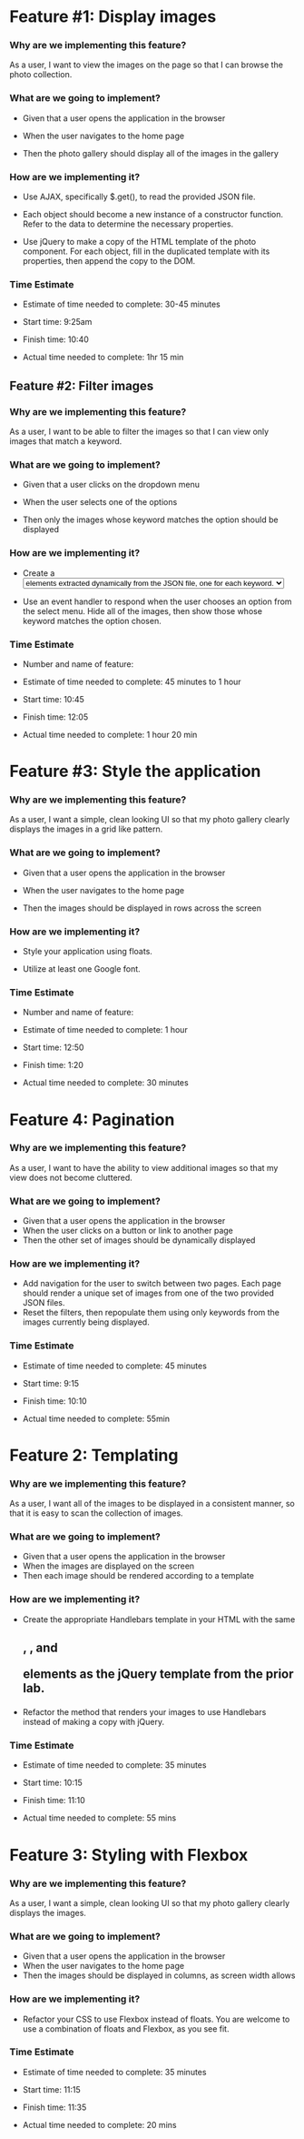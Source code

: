 # Feature #1: Display images

### Why are we implementing this feature?

As a user, I want to view the images on the page so that I can browse the photo collection.

### What are we going to implement?

- Given that a user opens the application in the browser

- When the user navigates to the home page

- Then the photo gallery should display all of the images in the gallery

  

### How are we implementing it?

- Use AJAX, specifically $.get(), to read the provided JSON file.

- Each object should become a new instance of a constructor function. Refer to the data to determine the necessary properties.

- Use jQuery to make a copy of the HTML template of the photo component. For each object, fill in the duplicated template with its properties, then append the copy to the DOM.

### Time Estimate

- Estimate of time needed to complete: 30-45 minutes

- Start time: 9:25am

- Finish time: 10:40

- Actual time needed to complete: 1hr 15 min


## Feature #2: Filter images

### Why are we implementing this feature?

As a user, I want to be able to filter the images so that I can view only images that match a keyword.

### What are we going to implement?

- Given that a user clicks on the dropdown menu

- When the user selects one of the options

- Then only the images whose keyword matches the option should be displayed

  

### How are we implementing it?

- Create a <select> element which contains unique <option> elements extracted dynamically from the JSON file, one for each keyword.

- Use an event handler to respond when the user chooses an option from the select menu. Hide all of the images, then show those whose keyword matches the option chosen.

### Time Estimate

- Number and name of feature: 

- Estimate of time needed to complete: 45 minutes to 1 hour

- Start time: 10:45

- Finish time: 12:05

- Actual time needed to complete: 1 hour 20 min

# Feature #3: Style the application

### Why are we implementing this feature?

As a user, I want a simple, clean looking UI so that my photo gallery clearly displays the images in a grid like pattern.

### What are we going to implement?

- Given that a user opens the application in the browser

- When the user navigates to the home page

- Then the images should be displayed in rows across the screen

  

### How are we implementing it?

- Style your application using floats.

- Utilize at least one Google font.

### Time Estimate

- Number and name of feature: 

- Estimate of time needed to complete: 1 hour

- Start time: 12:50

- Finish time: 1:20

- Actual time needed to complete: 30 minutes

# Feature 4: Pagination

### Why are we implementing this feature?

As a user, I want to have the ability to view additional images so that my view does not become cluttered.

### What are we going to implement?
- Given that a user opens the application in the browser
- When the user clicks on a button or link to another page
- Then the other set of images should be dynamically displayed

### How are we implementing it?
- Add navigation for the user to switch between two pages. Each page should render a unique set of images from one of the two provided JSON files.
- Reset the filters, then repopulate them using only keywords from the images currently being displayed.

### Time Estimate

- Estimate of time needed to complete: 45 minutes

- Start time: 9:15

- Finish time: 10:10

- Actual time needed to complete: 55min

# Feature 2: Templating

### Why are we implementing this feature?

As a user, I want all of the images to be displayed in a consistent manner, so that it is easy to scan the collection of images.

### What are we going to implement?

 - Given that a user opens the application in the browser
 - When the images are displayed on the screen
 - Then each image should be rendered according to a template

### How are we implementing it?
 - Create the appropriate Handlebars template in your HTML with the same <h2>, <img>, and <p> elements as the jQuery template from the prior lab.
 - Refactor the method that renders your images to use Handlebars instead of making a copy with jQuery.

 ### Time Estimate

- Estimate of time needed to complete: 35 minutes

- Start time: 10:15

- Finish time: 11:10

- Actual time needed to complete: 55 mins

# Feature 3: Styling with Flexbox
 
### Why are we implementing this feature?
As a user, I want a simple, clean looking UI so that my photo gallery clearly displays the images.

### What are we going to implement?
 - Given that a user opens the application in the browser
 - When the user navigates to the home page
 - Then the images should be displayed in columns, as screen width allows

### How are we implementing it?
 - Refactor your CSS to use Flexbox instead of floats. You are welcome to use a combination of floats and Flexbox, as you see fit.

 ### Time Estimate

- Estimate of time needed to complete: 35 minutes

- Start time: 11:15

- Finish time: 11:35

- Actual time needed to complete: 20 mins
